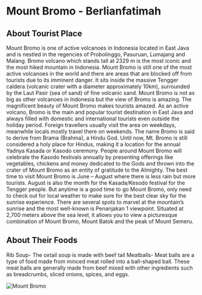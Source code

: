 # Mount Bromo - Berlianfatimah

## About Tourist Place
Mount Bromo is one of active volcanoes in Indonesia located in East Java and is nestled in the regencies of Probolinggo, Pasuruan, Lumajang and Malang. Bromo volcano which stands tall at 2329 m is the most iconic and the most hiked mountain in Indonesia. Mount Bromo is still one of the most active volcanoes in the world and there are areas that are blocked off from tourists due to its imminent danger. It sits inside the massive Tengger caldera (volcanic crater with a diameter approximately 10km), surrounded by the Laut Pasir (sea of sand) of fine volcanic sand.
Mount Bromo is not as big as other volcanoes in Indonesia but the view of Bromo is amazing. The magnificent beauty of Mount Bromo makes tourists amazed. As an active volcano, Bromo is the main and popular tourist destination in East Java and always filled with domestic and international tourists even outside the holiday period. Foreign travellers usually visit the area on weekdays, meanwhile locals mostly travel there on weekends.
The name Bromo is said to derive from Brama (Brahma), a Hindu God. Until now, Mt. Bromo is still considered a holy place for Hindus, making it a location for the annual Yadnya Kasada or Kasodo ceremony. People around Mount Bromo will celebrate the Kasodo festivals annually by presenting offerings like vegetables, chickens and money dedicated to the Gods and thrown into the crater of Mount Bromo as an entity of gratitude to the Almighty.
The best time to visit Mount Bromo is June – August where there is less rain but more tourists. August is also the month for the Kasada/Kesodo festival for the Tengger people. But anytime is a good time to go Mount Bromo, only need to check out for local weather to make sure for the best clear sky for the sunrise experience. There are several spots to marvel at the mountain’s sunrise and the most well-known is Penanjakan 1 viewpoint. Situated at 2,700 meters above the sea level, it allows you to view a picturesque combination of Mount Bromo, Mount Batok and the peak of Mount Semeru.

## About Their Foods
Rib Soup- The oxtail soup is made with beef tail
Meatballs- Meat balls are a type of food made from minced meat rolled into a ball-shaped ball. These meat balls are generally made from beef mixed with other ingredients such as breadcrumbs, sliced ​​onions, spices, and eggs.

<img align="center" src="<https://petualang.travelingyuk.com/uploads/2018/11/Mount-Bromo-volcano-Gunung-Bromo-during-sunrise-from-viewpoint-on-Mount-Penanjakan-in-Bromo-Tengger-Semeru-National-Park-East-Java-Indonesia..jpg" alt="Mount Bromo"/>